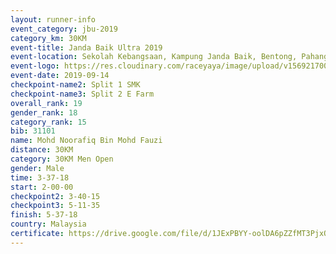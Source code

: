 ```yaml
---
layout: runner-info 
event_category: jbu-2019 
category_km: 30KM 
event-title: Janda Baik Ultra 2019  
event-location: Sekolah Kebangsaan, Kampung Janda Baik, Bentong, Pahang, Malaysia 
event-logo: https://res.cloudinary.com/raceyaya/image/upload/v1569217009/logo/janda-baik_vch1pc.jpg 
event-date: 2019-09-14 
checkpoint-name2: Split 1 SMK 
checkpoint-name3: Split 2 E Farm 
overall_rank: 19
gender_rank: 18
category_rank: 15
bib: 31101
name: Mohd Noorafiq Bin Mohd Fauzi
distance: 30KM
category: 30KM Men Open
gender: Male
time: 3-37-18
start: 2-00-00
checkpoint2: 3-40-15
checkpoint3: 5-11-35
finish: 5-37-18
country: Malaysia
certificate: https://drive.google.com/file/d/1JExPBYY-oolDA6pZZfMT3PjxQy5wzJ0C/view?usp=sharing
---
```

